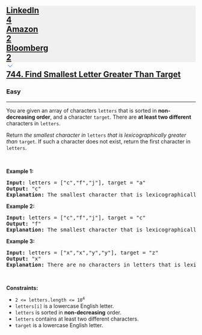 <h2><a href="https://leetcode.com/problems/find-smallest-letter-greater-than-target/"><div id="big-omega-company-tags"><div id="big-omega-topbar"><div class="companyTagsContainer" style="overflow-x: scroll; flex-wrap: nowrap;"><div class="companyTagsContainer--tag" style="background-color: rgba(0, 10, 32, 0.05); --darkreader-inline-bgcolor: rgba(0, 8, 26, 0.05);" data-darkreader-inline-bgcolor=""><div>LinkedIn</div><div class="companyTagsContainer--tagOccurence">4</div></div><div class="companyTagsContainer--tag" style="background-color: rgba(0, 10, 32, 0.05); --darkreader-inline-bgcolor: rgba(0, 8, 26, 0.05);" data-darkreader-inline-bgcolor=""><div>Amazon</div><div class="companyTagsContainer--tagOccurence">2</div></div><div class="companyTagsContainer--tag" style="background-color: rgba(0, 10, 32, 0.05); --darkreader-inline-bgcolor: rgba(0, 8, 26, 0.05);" data-darkreader-inline-bgcolor=""><div>Bloomberg</div><div class="companyTagsContainer--tagOccurence">2</div></div></div><div class="companyTagsContainer--chevron"><div><svg version="1.1" id="icon" xmlns="http://www.w3.org/2000/svg" xmlns:xlink="http://www.w3.org/1999/xlink" x="0px" y="0px" viewBox="0 0 32 32" fill="#4087F1" xml:space="preserve" style="width: 20px; --darkreader-inline-fill: #4aa0f2;" data-darkreader-inline-fill=""><polygon points="16,22 6,12 7.4,10.6 16,19.2 24.6,10.6 26,12 "></polygon><rect id="_x3C_Transparent_Rectangle_x3E_" class="st0" fill="none" width="32" height="32"></rect></svg></div></div></div></div>744. Find Smallest Letter Greater Than Target</a></h2><h3>Easy</h3><hr><div><p>You are given an array of characters <code>letters</code> that is sorted in <strong>non-decreasing order</strong>, and a character <code>target</code>. There are <strong>at least two different</strong> characters in <code>letters</code>.</p>

<p>Return <em>the smallest character in </em><code>letters</code><em> that is lexicographically greater than </em><code>target</code>. If such a character does not exist, return the first character in <code>letters</code>.</p>

<p>&nbsp;</p>
<p><strong class="example">Example 1:</strong></p>

<pre><strong>Input:</strong> letters = ["c","f","j"], target = "a"
<strong>Output:</strong> "c"
<strong>Explanation:</strong> The smallest character that is lexicographically greater than 'a' in letters is 'c'.
</pre>

<p><strong class="example">Example 2:</strong></p>

<pre><strong>Input:</strong> letters = ["c","f","j"], target = "c"
<strong>Output:</strong> "f"
<strong>Explanation:</strong> The smallest character that is lexicographically greater than 'c' in letters is 'f'.
</pre>

<p><strong class="example">Example 3:</strong></p>

<pre><strong>Input:</strong> letters = ["x","x","y","y"], target = "z"
<strong>Output:</strong> "x"
<strong>Explanation:</strong> There are no characters in letters that is lexicographically greater than 'z' so we return letters[0].
</pre>

<p>&nbsp;</p>
<p><strong>Constraints:</strong></p>

<ul>
	<li><code>2 &lt;= letters.length &lt;= 10<sup>4</sup></code></li>
	<li><code>letters[i]</code> is a lowercase English letter.</li>
	<li><code>letters</code> is sorted in <strong>non-decreasing</strong> order.</li>
	<li><code>letters</code> contains at least two different characters.</li>
	<li><code>target</code> is a lowercase English letter.</li>
</ul>
</div>